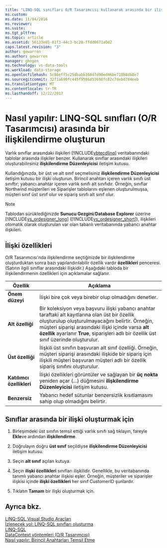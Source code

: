 ```yaml
---
title: "LINQ-SQL sınıfları O/R Tasarımcısı kullanarak arasında bir ilişki oluşturmak nasıl | Microsoft Docs"
ms.custom: 
ms.date: 11/04/2016
ms.reviewer: 
ms.suite: 
ms.tgt_pltfrm: 
ms.topic: article
ms.assetid: 56133e65-81f3-44c3-bc28-ffdd0671a0d2
caps.latest.revision: "3"
author: gewarren
ms.author: gewarren
manager: ghogen
ms.technology: vs-data-tools
ms.workload: data-storage
ms.openlocfilehash: 5c86eff5c25dbabb368d7d90ed46be718b8db8e7
ms.sourcegitcommit: 32f1a690fc445f9586d53698fc82c7debd784eeb
ms.translationtype: MT
ms.contentlocale: tr-TR
ms.lasthandoff: 12/22/2017
---
```

# <a name="how-to-create-an-association-between-linq-to-sql-classes-or-designer"></a>Nasıl yapılır: LINQ-SQL sınıfları (O/R Tasarımcısı) arasında bir ilişkilendirme oluşturun
Varlık sınıflar arasındaki ilişkileri [!INCLUDE[vbtecdlinq](../data-tools/includes/vbtecdlinq_md.md)] veritabanındaki tablolar arasında ilişkiler benzer. Kullanarak sınıflar arasındaki ilişkileri oluşturabilirsiniz **ilişkilendirme Düzenleyicisi** iletişim kutusu.  
  
Kullandığınızda, bir üst ve alt sınıf seçmelisiniz **ilişkilendirme Düzenleyicisi** iletişim kutusu bir ilişki oluşturun. Birincil anahtarı içeren varlık sınıfı üst sınıftır; yabancı anahtar içeren varlık sınıfı alt sınıfıdır. Örneğin, sınıflar Northwind müşterileri ve Siparişler tablolarını eşlenen oluşturulmuşsa, müşteri sınıf üst sınıf olur ve sipariş sınıfı alt sınıf olur.  
  
> [!NOTE]
>  Tablodan sürüklediğinizde **Sunucu Gezgini**/**Database Explorer** üzerine [!INCLUDE[vs_ordesigner_long](../data-tools/includes/vs_ordesigner_long_md.md)] ([!INCLUDE[vs_ordesigner_short](../data-tools/includes/vs_ordesigner_short_md.md)]), ilişkileri otomatik olarak oluşturulan var olan tabanlı veritabanında yabancı anahtar ilişkileri.  

## <a name="association-properties"></a>İlişki özellikleri
O/R Tasarımcısı'nda ilişkilendirme seçtiğinizde bir ilişkilendirme oluşturduktan sonra bazı yapılandırılabilir özellik vardır **özellikleri** penceresi. (Satırın ilgili sınıflar arasındaki ilişkidir.) Aşağıdaki tabloda bir ilişkilendirmenin özellikleri için açıklamalar sağlanır.  
  
|Özellik|Açıklama|  
|--------------|-----------------|  
|**Önem düzeyi**|İlişki bire çok veya birebir olup olmadığını denetler.|  
|**Alt özelliği**|Bir koleksiyon veya başvuru ilişki yabancı anahtar taraftaki alt kayıtlarına olan üst bir özellik oluşturulup oluşturulmayacağını belirtir. Örneğin, müşteri siparişi arasındaki ilişki içinde varsa **alt özellik** ayarlanır **True**, siparişleri adlı bir özellik üst sınıf üzerinde oluşturulur.|  
|**Üst özelliği**|İlişkili üst sınıfın başvuran alt sınıf özelliği. Örneğin, müşteri siparişi arasındaki ilişkide bir sipariş için ilişkili müşteri başvuran müşteri adlı bir özellik sipariş sınıfını oluşturulur.|  
|**Katılımcı özellikleri**|İlişki özellikleri görüntüler ve sağlayan bir **üç nokta** yeniden açar (...) düğmesini **ilişkilendirme Düzenleyicisi** iletişim kutusu.|  
|**Benzersiz**|Yabancı hedef sütunlar benzersizlik kısıtlamasını sahip olup olmadığını belirtir.|  
  
## <a name="to-create-an-association-between-entity-classes"></a>Sınıflar arasında bir ilişki oluşturmak için
  
1.  Birleşimdeki üst sınıfın temsil ettiği varlık sınıfı sağ tıklayın, fareyle **Ekle**ve ardından **ilişkilendirme**.  
  
2.  Doğrulayın doğru **üst sınıf** seçildiyse **ilişkilendirme Düzenleyicisi** iletişim kutusu.  
  
3.  Seçin **alt sınıf** açılan kutuya.  
  
4.  Seçin **ilişki özellikleri** sınıfları ilişkilidir. Genellikle, bu veritabanında tanımlı yabancı anahtar ilişkisi eşler. Örneğin, müşteriler ve siparişler ilişkisi içinde **ilişki özellikleri** her sınıf CustomerID şunlardır.  
  
5.  Tıklatın **Tamam** bir ilişki oluşturmak için.  
  
## <a name="see-also"></a>Ayrıca bkz.
[LINQ-SQL Visual Studio Araçları](../data-tools/linq-to-sql-tools-in-visual-studio2.md)   
[İzlenecek yol: LINQ-SQL sınıfları oluşturma](how-to-create-linq-to-sql-classes-mapped-to-tables-and-views-o-r-designer.md)   
[LINQ-SQL](/dotnet/framework/data/adonet/sql/linq/index)   
[DataContext yöntemleri (O/R Tasarımcısı)](../data-tools/datacontext-methods-o-r-designer.md)   
[Nasıl yapılır: Birincil Anahtarları Temsil Etme](/dotnet/framework/data/adonet/sql/linq/how-to-represent-primary-keys)